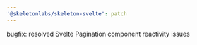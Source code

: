 ```yaml
---
'@skeletonlabs/skeleton-svelte': patch
---
```


bugfix: resolved Svelte Pagination component reactivity issues
